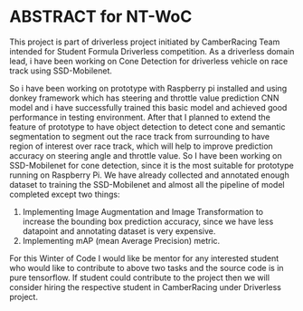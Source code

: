 # ABSTRACT for NT-WoC

This project is part of driverless project initiated by CamberRacing Team intended for Student Formula Driverless competition. As a driverless domain lead, i have been working on Cone Detection for driverless vehicle on race track using SSD-Mobilenet.

So i have been working on prototype with Raspberry pi installed and using donkey framework which has steering  and throttle value prediction CNN model and i have successfully trained this basic model and achieved good  performance in testing environment. After that I planned to extend the feature of prototype to have object  detection to detect cone and semantic segmentation to segment out the race track from surrounding to have  region of interest over race track, which will help to improve prediction accuracy on steering angle and  throttle value. So I have been working on SSD-Mobilenet for cone detection, since it is the most suitable  for prototype running on Raspberry Pi. We have already collected and annotated enough dataset to training  the SSD-Mobilenet and almost all the pipeline of model completed except two things:
  1. Implementing Image Augmentation and Image Transformation to increase the bounding box prediction accuracy, since we have less datapoint and annotating dataset is very expensive. 
  1. Implementing mAP (mean Average Precision) metric.

For this Winter of Code I would like be mentor for any interested  student who would like to contribute to above two tasks and the source code is in pure tensorflow. If student could contribute to the project then we will consider hiring the respective student in CamberRacing under Driverless project.
